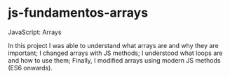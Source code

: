 # js-fundamentos-arrays
JavaScript: Arrays

In this project I was able to understand what arrays are and why they are important;
I changed arrays with JS methods;
I understood what loops are and how to use them; Finally, I modified arrays using modern JS methods (ES6 onwards).
